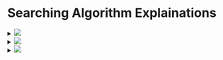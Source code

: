 # Searching Algorithm Explainations

<details>
  <summary>
  <img id="search" src="https://img.shields.io/badge/BFS-Search-brightgreen?style=for-the-badge"></summary>
  <h1> Breadth-First Search</h1>
 </details>

<details>
  <summary>
  <img id="search" src="https://img.shields.io/badge/Binary-Search-brightgreen?style=for-the-badge"></summary>
  <h1> Binary Search</h1>

[BinarySearch Program](https://github.com/AkashSingh3031/The-Complete-FAANG-Preparation/blob/master/1%5D.%20DSA/2%5D.%20Algorithms/01%5D.%20Searching%20Algorithms/Java/BinarSearch.java)

- Binary Search is a faster-search algorithm and efficient for searching in a `sorted array`. Thats's `Binary search works on ordered lits only!`.
- The Algorithm works by comparing a search key `K` with the array's middle element `A[mid]`. (i.e., if `K==A[mid]`).
- If they match, The algorithm stops. Otherwise, the same operation is repeated recursively for the first-half of the array, if `K<A[mid]` and for the second-half if `K>A[mid]`.
- Thus, if the comparison results is True (matches) then it's position `(mid)` is returned. Otherwise, the Search continues either in the `left-half` or in the `right-half` depending upon the value of the key `K`.

# Algorithm: `Binary Search (A[0...n-1], K`

1.  This is a non-Recursive Binary Search Algorithm.
2.  Input: An Array `A[0...n-1]` sorted in Ascending order and a search key `K`.
3.  Output: An index of the array's element position matching `K`. or `-1` if there is no matching element.

                l=left index(0)
                r=right index(n-1)
                mid=medium (array's index divided into 2 equal parts.. that's mid)


            l<--0; r<-(n-1);
        ---<while l<r do
        |    mid<-[l+r]/2
        |   if K=A[mid] return mid
        |       else if K<A[mid] r<-mid-1
        -----else l<-mid+1;
            return -1;

# Explanation

        Step 1 − Take Array's Element as Input and A Search key Called K.
        Step 2 − Left points to the low index.
        Step 3 − Right points to the high.
        Step 4 − While Left is smaller then Right.
        Step 5 - Add Left and Right Indices(Index) and Divide it by 2 (mid=(l+r)/2) and assign the value to MID.
        Step 6 − Match the K element with the MID if This is True (matches), Then return the element with mid.
        Step 7 − If the K element is smaller then MID element. Then, assign the R element with MID-1 (K<A[mid]..r=mid-1).
        Step 8 − OtherWise assing the value of l with adding the MID+1.
        Step 9 - If Not Match any Cases... Return with -1.

## Read it Once Again...😅

</details>

<details>
  <summary>
  <img id="search" src="https://img.shields.io/badge/DFS-Search-brightgreen?style=for-the-badge"></summary>
  <h1> Depth-First Search</h1>
</details>
